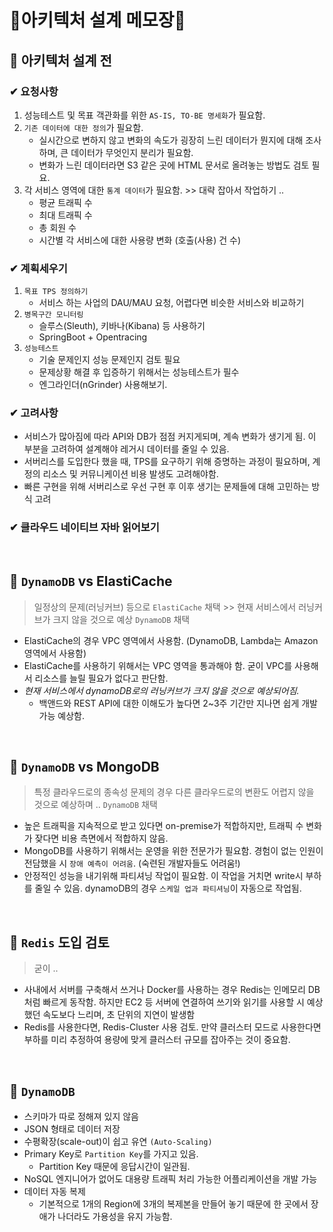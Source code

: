 # 🥕아키텍처 설계 메모장🥕

## 📌 아키텍처 설계 전
### ✔ 요청사항
 1. 성능테스트 및 목표 객관화를 위한 ``AS-IS, TO-BE 명세화``가 필요함.
 2. ``기존 데이터에 대한 정의``가 필요함.
    - 실시간으로 변하지 않고 변화의 속도가 굉장히 느린 데이터가 뭔지에 대해 조사하며, 큰 데이터가 무엇인지 분리가 필요함. 
    - 변화가 느린 데이터라면 S3 같은 곳에 HTML 문서로 올려놓는 방법도 검토 필요.
 3. 각 서비스 영역에 대한 ``통계 데이터``가 필요함. >> 대략 잡아서 작업하기 ..
    - 평균 트래픽 수
    - 최대 트래픽 수
    - 총 회원 수
    - 시간별 각 서비스에 대한 사용량 변화 (호출(사용) 건 수)

### ✔ 계획세우기
 1. ``목표 TPS 정의하기``
    - 서비스 하는 사업의 DAU/MAU 요청, 어렵다면 비슷한 서비스와 비교하기 
 2. ``병목구간 모니터링``
    - 슬루스(Sleuth), 키바나(Kibana) 등 사용하기
    - SpringBoot + Opentracing
 3. ``성능테스트``
    - 기술 문제인지 성능 문제인지 검토 필요
    - 문제상황 해결 후 입증하기 위해서는 성능테스트가 필수
    - 엔그라인더(nGrinder) 사용해보기.
    
### ✔ 고려사항
 -	서비스가 많아짐에 따라 API와 DB가 점점 커지게되며, 계속 변화가 생기게 됨. 이 부분을 고려하여 설계해야 레거시 데이터를 줄일 수 있음.
 - 서버리스를 도입한다 했을 때, TPS를 요구하기 위해 증명하는 과정이 필요하며, 계정의 리소스 및 커뮤니케이션 비용 발생도 고려해야함.
 -	빠른 구현을 위해 서버리스로 우선 구현 후 이후 생기는 문제들에 대해 고민하는 방식 고려
 
### ✔ 클라우드 네이티브 자바 읽어보기
 
 <br />
   

## 📌 ``DynamoDB`` vs ElastiCache
> 일정상의 문제(러닝커브) 등으로 ``ElastiCache`` 채택 >> 현재 서비스에서 러닝커브가 크지 않을 것으로 예상 ``DynamoDB`` 채택
 - ElastiCache의 경우 VPC 영역에서 사용함. (DynamoDB, Lambda는 Amazon 영역에서 사용함)
 - ElastiCache를 사용하기 위해서는 VPC 영역을 통과해야 함. 굳이 VPC를 사용해서 리소스를 늘릴 필요가 없다고 판단함.
 - _현재 서비스에서 dynamoDB로의 러닝커브가 크지 않을 것으로 예상되어짐._
    -	백앤드와 REST API에 대한 이해도가 높다면 2~3주 기간만 지나면 쉽게 개발 가능 예상함. 
    
<br />

## 📌 ``DynamoDB`` vs MongoDB 
> 특정 클라우드로의 종속성 문제의 경우 다른 클라우드로의 변환도 어렵지 않을 것으로 예상하며 .. ``DynamoDB`` 채택
 - 높은 트래픽을 지속적으로 받고 있다면 on-premise가 적합하지만, 트래픽 수 변화가 잦다면 비용 측면에서 적합하지 않음.
 - MongoDB를 사용하기 위해서는 운영을 위한 전문가가 필요함. 경험이 없는 인원이 전담했을 시 ``장애 예측이 어려움``. (숙련된 개발자들도 어려움!)
 - 안정적인 성능을 내기위해 파티셔닝 작업이 필요함. 이 작업을 거치면 write시 부하를 줄일 수 있음. dynamoDB의 경우 ``스케일 업과 파티셔닝``이 자동으로 작업됨.

<br />


## 📌 ``Redis`` 도입 검토
> 굳이 ..
 - 사내에서 서버를 구축해서 쓰거나 Docker를 사용하는 경우 Redis는 인메모리 DB처럼 빠르게 동작함. 하지만 EC2 등 서버에 연결하여 쓰기와 읽기를 사용할 시 예상했던 속도보다 느리며, 초 단위의 지연이 발생함
 - Redis를 사용한다면, Redis-Cluster 사용 검토. 만약 클러스터 모드로 사용한다면 부하를 미리 추정하여 용량에 맞게 클러스터 규모를 잡아주는 것이 중요함.

<br />

## 📌 ``DynamoDB``
 - 스키마가 따로 정해져 있지 않음
 - JSON 형태로 데이터 저장
 - 수평확장(scale-out)이 쉽고 유연 ``(Auto-Scaling)``
 - Primary Key로 ``Partition Key``를 가지고 있음.
    - Partition Key 때문에 응답시간이 일관됨.
 - NoSQL 엔지니어가 없어도 대용량 트래픽 처리 가능한 어플리케이션을 개발 가능
 - 데이터 자동 복제
    - 기본적으로 1개의 Region에 3개의 복제본을 만들어 놓기 때문에 한 곳에서 장애가 나더라도 가용성을 유지 가능함.
 
